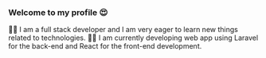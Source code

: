 ### Welcome to my profile 😍 

🧑‍💻 I am a full stack developer and I am very eager to learn new things related to technologies.
💪🏻 I am currently developing web app using Laravel for the back-end and React for the front-end development.

<!--
**udarakalpana/udarakalpana** is a ✨ _special_ ✨ repository because its `README.md` (this file) appears on your GitHub profile.

Here are some ideas to get you started:

- 🔭 I’m currently working on ...
- 🌱 I’m currently learning ...
- 👯 I’m looking to collaborate on ...
- 🤔 I’m looking for help with ...
- 💬 Ask me about ...
- 📫 How to reach me: ...
- 😄 Pronouns: ...
- ⚡ Fun fact: ...
-->
